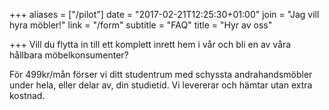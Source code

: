 +++
aliases = ["/pilot"]
date = "2017-02-21T12:25:30+01:00"
join = "Jag vill hyra möbler!"
link = "/form"
subtitle = "FAQ"
title = "Hyr av oss"

+++
Vill du flytta in till ett komplett inrett hem i vår och bli en av våra hållbara möbelkonsumenter?

För 499kr/mån förser vi ditt studentrum med schyssta andrahandsmöbler under hela, eller delar av, din studietid. Vi levererar och hämtar utan extra kostnad.